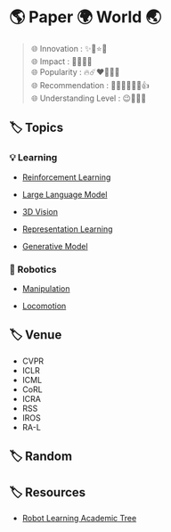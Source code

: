 # 🌎 Paper 🌍 World 🌏

>🌐 Innovation : ✨💫⭐🌟 <br>
>🌐 Impact : 💐🌷🌸🌺 <br>
>🌐 Popularity : 🔥☄️❤️‍🔥👩‍🚒 <br>
>🌐 Recommendation : 👍🏿👍🏽👍🏻👍 <br>
>🌐 Understanding Level : 😉🤨🤔🧐  <br>


## 🏷️ Topics

### 💡 Learning

* [Reinforcement Learning](topics/reinforcement_learning/README.md)

* [Large Language Model](topics/large_language_model/README.md)

* [3D Vision](/topics/3d_vision/README.md)

* [Representation Learning](topics/representation_learning/README.md)

* [Generative Model](topics/generative_model/README.md)


### 🦾 Robotics

* [Manipulation](topics/manipulation/README.md)

* [Locomotion](topics/locomotion/README.md)



## 🏷️ Venue

* CVPR
* ICLR
* ICML
* CoRL
* ICRA
* RSS
* IROS
* RA-L

## 🏷️ Random


## 🏷️ Resources

* [Robot Learning Academic Tree](./src/robot_Learning_academic_tree.md)